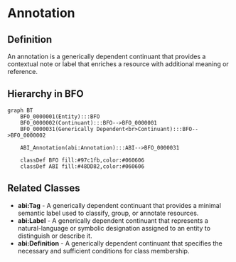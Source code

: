 # Annotation

## Definition
An annotation is a generically dependent continuant that provides a contextual note or label that enriches a resource with additional meaning or reference.

## Hierarchy in BFO
```mermaid
graph BT
    BFO_0000001(Entity):::BFO
    BFO_0000002(Continuant):::BFO-->BFO_0000001
    BFO_0000031(Generically Dependent<br>Continuant):::BFO-->BFO_0000002
    
    ABI_Annotation(abi:Annotation):::ABI-->BFO_0000031
    
    classDef BFO fill:#97c1fb,color:#060606
    classDef ABI fill:#48DD82,color:#060606
```

## Related Classes
- **abi:Tag** - A generically dependent continuant that provides a minimal semantic label used to classify, group, or annotate resources.
- **abi:Label** - A generically dependent continuant that represents a natural-language or symbolic designation assigned to an entity to distinguish or describe it.
- **abi:Definition** - A generically dependent continuant that specifies the necessary and sufficient conditions for class membership. 